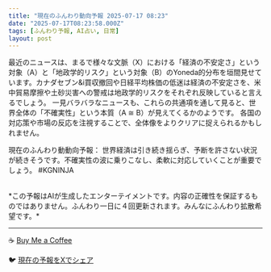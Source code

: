 ```yaml
---
title: "現在のふんわり動向予報 2025-07-17 08:23"
date: "2025-07-17T08:23:58.000Z"
tags: [ふんわり予報, AI占い, 日常]
layout: post
---
```


最近のニュースは、まるで様々な文脈（X）における「経済の不安定さ」という対象（A）と「地政学的リスク」という対象（B）のYoneda的分布を垣間見せています。カナダセブン&i買収撤回や日経平均株価の低迷は経済の不安定さを、米中貿易摩擦や土砂災害への警戒は地政学的リスクをそれぞれ反映していると言えるでしょう。  一見バラバラなニュースも、これらの共通項を通して見ると、世界全体の「不確実性」という本質（A ≅ B）が見えてくるかのようです。  各国の対応策や市場の反応を注視することで、全体像をよりクリアに捉えられるかもしれません。

現在のふんわり動動向予報：
世界経済は引き続き揺らぎ、予断を許さない状況が続きそうです。不確実性の波に乗りこなし、柔軟に対応していくことが重要でしょう。 #KGNINJA

<br>
*この予報はAIが生成したエンターテイメントです。内容の正確性を保証するものではありません。ふんわり一日に４回更新されます。みんなにふんわり拡散希望です。*

---
☕️ [Buy Me a Coffee](https://www.buymeacoffee.com/kgninja)

🐦 [現在の予報をXでシェア](https://twitter.com/intent/tweet?text=%E7%8F%BE%E5%9C%A8%E3%81%AE%E3%81%B5%E3%82%93%E3%82%8F%E3%82%8A%E4%BA%88%E5%A0%B1%3A%20%E3%80%8C%E6%9C%80%E8%BF%91%E3%81%AE%E3%83%8B%E3%83%A5%E3%83%BC%E3%82%B9%E3%81%AF%E3%80%81%E3%81%BE%E3%82%8B%E3%81%A7%E6%A7%98%E3%80%85%E3%81%AA%E6%96%87%E8%84%88%EF%BC%88X%EF%BC%89%E3%81%AB%E3%81%8A%E3%81%91%E3%82%8B%E3%80%8C%E7%B5%8C%E6%B8%88%E3%81%AE%E4%B8%8D%E5%AE%89%E5%AE%9A%E3%81%95%E3%80%8D%E3%81%A8%E3%81%84%E3%81%86%E5%AF%BE%E8%B1%A1%EF%BC%88A%EF%BC%89%E3%81%A8%E3%80%8C%E5%9C%B0%E6%94%BF%E5%AD%A6%E7%9A%84%E3%83%AA%E3%82%B9%E3%82%AF%E3%80%8D%E3%81%A8%E3%81%84%E3%81%86%E5%AF%BE%E8%B1%A1%EF%BC%88B%EF%BC%89%E3%81%AEYoneda%E7%9A%84%E5%88%86%E5%B8%83%E3%82%92%E5%9E%A3%E9%96%93%E8%A6%8B%E3%81%9B%E3%81%A6%E3%81%84%E3%81%BE%E3%81%99%E3%80%82%E3%80%8D%23KGNINJA%20%E7%B6%9A%E3%81%8D%E3%81%AF%E3%83%96%E3%83%AD%E3%82%B0%E3%81%A7%EF%BC%81%F0%9F%91%87&url=https%3A%2F%2Fkg-ninja.github.io%2FFunwariyoso%2F)
